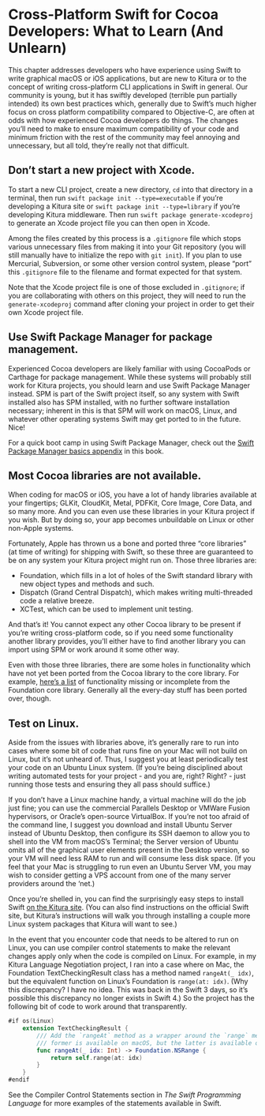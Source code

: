 # Cross-Platform Swift for Cocoa Developers: What to Learn (And Unlearn)

This chapter addresses developers who have experience using Swift to write graphical macOS or iOS applications, but are new to Kitura or to the concept of writing cross-platform CLI applications in Swift in general. Our community is young, but it has swiftly developed (terrible pun partially intended) its own best practices which, generally due to Swift’s much higher focus on cross platform compatibility compared to Objective-C, are often at odds with how experienced Cocoa developers do things. The changes you’ll need to make to ensure maximum compatibility of your code and minimum friction with the rest of the community may feel annoying and unnecessary, but all told, they’re really not that difficult.

## Don’t start a new project with Xcode.

To start a new CLI project, create a new directory, `cd` into that directory in a terminal, then run `swift package init --type=executable` if you’re developing a Kitura site or `swift package init --type=library` if you’re developing Kitura middleware. Then run `swift package generate-xcodeproj` to generate an Xcode project file you can then open in Xcode.

Among the files created by this process is a `.gitignore` file which stops various unnecessary files from making it into your Git repository (you will still manually have to initialize the repo with `git init`). If you plan to use Mercurial, Subversion, or some other version control system, please “port” this `.gitignore` file to the filename and format expected for that system. 

Note that the Xcode project file is one of those excluded in `.gitignore`; if you are collaborating with others on this project, they will need to run the `generate-xcodeproj` command after cloning your project in order to get their own Xcode project file.

## Use Swift Package Manager for package management.

Experienced Cocoa developers are likely familiar with using CocoaPods or Carthage for package management. While these systems will probably still work for Kitura projects, you should learn and use Swift Package Manager instead. SPM is part of the Swift project itself, so any system with Swift installed also has SPM installed, with no further software installation necessary; inherent in this is that SPM will work on macOS, Linux, and whatever other operating systems Swift may get ported to in the future. Nice!

For a quick boot camp in using Swift Package Manager, check out the [Swift Package Manager basics appendix](b-spm.md) in this book.

## Most Cocoa libraries are not available.

When coding for macOS or iOS, you have a lot of handy libraries available at your fingertips; GLKit, CloudKit, Metal, PDFKit, Core Image, Core Data, and so many more. And you can even use these libraries in your Kitura project if you wish. But by doing so, your app becomes unbuildable on Linux or other non-Apple systems.

Fortunately, Apple has thrown us a bone and ported three “core libraries” (at time of writing) for shipping with Swift, so these three are guaranteed to be on any system your Kitura project might run on. Those three libraries are:

  * Foundation, which fills in a lot of holes of the Swift standard library with new object types and methods and such.
  * Dispatch (Grand Central Dispatch), which makes writing multi-threaded code a relative breeze.
  * XCTest, which can be used to implement unit testing.

And that’s it! You cannot expect any other Cocoa library to be present if you’re writing cross-platform code, so if you need some functionality another library provides, you’ll either have to find another library you can import using SPM or work around it some other way.

Even with those three libraries, there are some holes in functionality which have not yet been ported from the Cocoa library to the core library. For example, [here’s a list](https://github.com/apple/swift-corelibs-foundation/blob/master/Docs/Status.md) of functionality missing or incomplete from the Foundation core library. Generally all the every-day stuff has been ported over, though.

## Test on Linux.

Aside from the issues with libraries above, it’s generally rare to run into cases where some bit of code that runs fine on your Mac will not build on Linux, but it’s not unheard of. Thus, I suggest you at least periodically test your code on an Ubuntu Linux system. (If you’re being disciplined about writing automated tests for your project - and you are, right? Right? - just running those tests and ensuring they all pass should suffice.)

If you don’t have a Linux machine handy, a virtual machine will do the job just fine; you can use the commercial Parallels Desktop or VMWare Fusion hypervisors, or Oracle’s open-source VirtualBox. If you’re not too afraid of the command line, I suggest you download and install Ubuntu Server instead of Ubuntu Desktop, then configure its SSH daemon to allow you to shell into the VM from macOS’s Terminal; the Server version of Ubuntu omits all of the graphical user elements present in the Desktop version, so your VM will need less RAM to run and will consume less disk space. (If you feel that your Mac is struggling to run even an Ubuntu Server VM, you may wish to consider getting a VPS account from one of the many server providers around the ‘net.)

Once you’re shelled in, you can find the surprisingly easy steps to install Swift [on the Kitura site](http://www.kitura.io/en/starter/settingup.html). (You can also find instructions on the official Swift site, but Kitura’s instructions will walk you through installing a couple more Linux system packages that Kitura will want to see.)

In the event that you encounter code that needs to be altered to run on Linux, you can use compiler control statements to make the relevant changes apply only when the code is compiled on Linux. For example, in my Kitura Language Negotiation project, I ran into a case where on Mac, the Foundation TextCheckingResult class has a method named `rangeAt(_ idx)`, but the equivalent function on Linux’s Foundation is `range(at: idx)`. (Why this discrepancy? I have no idea. This was back in the Swift 3 days, so it’s possible this discrepancy no longer exists in Swift 4.) So the project has the following bit of code to work around that transparently.

```swift
#if os(Linux)
    extension TextCheckingResult {
        /// Add the `rangeAt` method as a wrapper around the `range` method; the
        /// former is available on macOS, but the latter is available on Linux.
        func rangeAt(_ idx: Int) -> Foundation.NSRange {
            return self.range(at: idx)
        }
    }
#endif
```
    
See the Compiler Control Statements section in *The Swift Programming Language* for more examples of the statements available in Swift.
